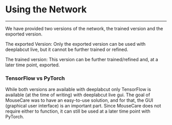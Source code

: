 # Using the Network
---
We have provided two versions of the network, the trained version and the exported version.

The exported Version:
Only the exported version can be used with deeplabcut live, but it cannot be further trained or refined.

The trained version:
This version can be further trained/refined and, at a later time point, exported.



### TensorFlow vs PyTorch 
While both versions are available with deeplabcut only TensorFlow is available (at the time of writing) with deeplabcut live gui. The goal of MouseCare was to have an easy-to-use solution, and for that, the GUI (graphical user interface) is an important part. Since MouseCare does not require either to function, it can still be used at a later time point with PyTorch.

